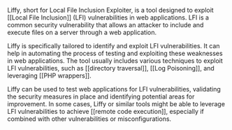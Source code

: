 Liffy, short for Local File Inclusion Exploiter, is a tool designed to exploit [[Local File Inclusion]] (LFI) vulnerabilities in web applications. LFI is a common security vulnerability that allows an attacker to include and execute files on a server through a web application.

Liffy is specifically tailored to identify and exploit LFI vulnerabilities. It can help in automating the process of testing and exploiting these weaknesses in web applications. The tool usually includes various techniques to exploit LFI vulnerabilities, such as [[directory traversal]], [[Log Poisoning]], and leveraging [[PHP wrappers]].

Liffy can be used to test web applications for LFI vulnerabilities, validating the security measures in place and identifying potential areas for improvement. In some cases, Liffy or similar tools might be able to leverage LFI vulnerabilities to achieve [[remote code execution]], especially if combined with other vulnerabilities or misconfigurations.


